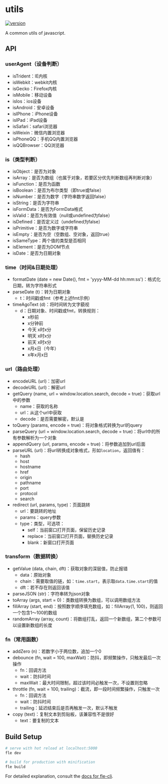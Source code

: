 # utils

[![version](https://img.shields.io/npm/v/@axe/utils.svg)](https://www.npmjs.org/package/@axe/utils)

A common utils of javascript.
## API

### userAgent（设备判断）

* isTrident：IE内核
* isWebkit：webkit内核
* isGecko：Firefox内核
* isMobile：移动设备
* isIos：ios设备
* isAndroid：安卓设备
* isIPhone：iPhone设备
* isIPad：iPad设备
* isSafari：safari浏览器
* isWeixin：微信内置浏览器
* isPhoneQQ：手机QQ内置浏览器
* isQQBrowser：QQ浏览器

### is（类型判断）

* isObject：是否为对象
* isArray：是否为数组（也属于对象，若要区分优先判断数组再判断对象）
* isFunction：是否为函数
* isBoolean：是否为布尔类型（即true或false）
* isNumber：是否为数字（字符串数字返回false）
* isString：是否为字符串
* isFormData：是否为FormData格式
* isValid：是否为有效值（null或undefined为false）
* isDefined：是否定义过（undefined为false）
* isPrimitive：是否为数字或字符串
* isEmpty：是否为空（空数组、空对象，返回true）
* isSameType：两个值的类型是否相同
* isElement：是否为DOM节点
* isDate：是否为日期对象

### time（时间&日期处理）

* formatDate (date = new Date(), fmt = 'yyyy-MM-dd hh:mm:ss')：格式化日期，转为字符串形式
* parseDate (t)：转为日期对象
  * t：时间戳或fmt（参考上述fmt示例）
* timeAgoText (d)：将时间转为文字藐视
  * d：日期对象、时间戳或fmt，转换规则：
    * x秒前
    * x分钟前
    * 今天 x时x分
    * 明天 x时x分
    * 前天 x时x分
    * x月x日（今年）
    * x年x月x日

### url（路由处理）

* encodeURL (url)：加密url
* decodeURL (url)：解密url
* getQuery (name, url = window.location.search, decode = true)：获取url中的参数
  * name：获取的名称
  * url：从这个url中获取
  * decode：是否需要解密，默认是
* toQuery (params, encode = true)：将对象格式转换为url的query
* parseQuery (url = window.location.search, decode = true)：将url中的所有参数解析为一个对象
* appendQuery (url, params, encode = true)：将参数追加到url后面
* parseURL (url)：将url转换成对象格式，形如`location`，返回值有：
  * hash
  * host
  * hostname
  * href
  * origin
  * pathname
  * port
  * protocol
  * search
* redirect (url, params, type)：页面跳转
  * url：要跳转的地址
  * params：query参数
  * type：类型，可选项：
    * self：当前窗口打开页面，保留历史记录
    * replace：当前窗口打开页面，替换历史记录
    * blank：新窗口打开页面

### transform（数据转换）

* getValue (data, chain, dft)：获取对象的深层值，防止报错
  * data：原始对象
  * chain：需要取值的链，如：`time.start`，表示取`data.time.start`的值
  * dft：若不存在则返回该值
* parseJSON (str)：字符串转为json对象
* toArray (args, start = 0)：类数组转换为数组，可以调用数组方法
* fillArray (start, end)：按照数字顺序填充数组，如：fillArray(1, 100)，则返回一个包含1～100的数组
* randomArray (array, count)：将数组打乱，返回一个新数组，第二个参数可以设置新数组的长度

### fn（常用函数）

* addZero (n)：若数字小于两位数，追加一个0
* debounce (fn, wait = 100, maxWait)：防抖，即频繁操作，只触发最后一次操作
  * fn：回调方法
  * wait：防抖时间
  * maxWait：最大时间限制，超过该时间必触发一次，不设置则忽略
* throttle (fn, wait = 100, trailing)：截流，即一段时间频繁操作，只触发一次
  * fn：回调方法
  * wait：防抖时间
  * trailing：延迟结束后是否再触发一次，默认不触发
* copy (text)：复制文本到剪贴板，该兼容性不是很好
  * text：要复制的文本

## Build Setup

``` bash
# serve with hot reload at localhost:5000
fle dev

# build for production with minification
fle build
```

For detailed explanation, consult the [docs for fle-cli](https://www.npmjs.com/package/fle-cli).
